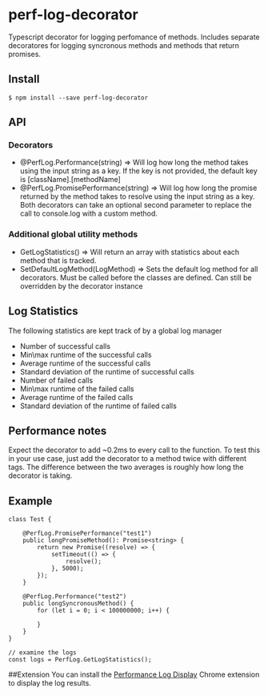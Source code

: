 # perf-log-decorator
Typescript decorator for logging perfomance of methods.  Includes separate decoratores for logging syncronous methods and methods that return promises.

 ## Install
    $ npm install --save perf-log-decorator

## API
### Decorators
* @PerfLog.Performance(string) => Will log how long the method takes using the input string as a key.  If the key is not provided, the default key is [className].[methodName]
* @PerfLog.PromisePerformance(string) => Will log how long the promise returned by the method takes to resolve using the input string as a key.
Both decorators can take an optional second parameter to replace the call to console.log with a custom method.

### Additional global utility methods
* GetLogStatistics() => Will return an array with statistics about each method that is tracked.
* SetDefaultLogMethod(LogMethod) => Sets the default log method for all decorators.  Must be called before the classes are defined.  Can still be overridden by the decorator instance 

## Log Statistics
The following statistics are kept track of by a global log manager
* Number of successful calls
* Min\max runtime of the successful calls
* Average runtime of the successful calls
* Standard deviation of the runtime of successful calls
* Number of failed calls
* Min\max runtime of the failed calls
* Average runtime of the failed calls
* Standard deviation of the runtime of failed calls

## Performance notes
Expect the decorator to add ~0.2ms to every call to the function.  To test this in your use case, just add the decorator to a method twice with different tags.  The difference between the two averages is roughly how long the decorator is taking. 

## Example
    class Test { 

        @PerfLog.PromisePerformance("test1")
        public longPromiseMethod(): Promise<string> {
            return new Promise((resolve) => {
                setTimeout(() => {
                    resolve();
                }, 5000);
            });
        }

        @PerfLog.Performance("test2")
        public longSyncronousMethod() {
            for (let i = 0; i < 100000000; i++) {

            }
        }
    }

    // examine the logs
    const logs = PerfLog.GetLogStatistics();

##Extension
You can install the [Performance Log Display](https://chrome.google.com/webstore/detail/performance-log-display/plobnbfcchcgjiljdmiahlioknjjeddp) Chrome extension to display the log results.